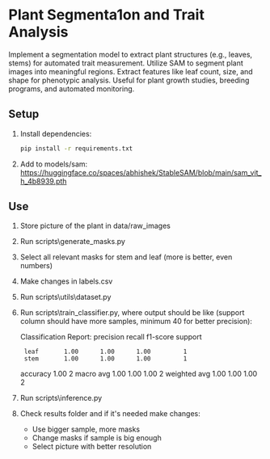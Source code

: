 # Plant Segmenta1on and Trait Analysis

Implement a segmentation model to extract plant structures (e.g., leaves, stems) for automated trait
measurement. Utilize SAM to segment plant images into meaningful regions.
Extract features like leaf count, size, and shape for phenotypic analysis. Useful for plant growth studies,
breeding programs, and automated monitoring.

## Setup
1. Install dependencies:
   ```bash
   pip install -r requirements.txt
2. Add to models/sam:
   https://huggingface.co/spaces/abhishek/StableSAM/blob/main/sam_vit_h_4b8939.pth

## Use

1. Store picture of the plant in data/raw_images
2. Run scripts\generate_masks.py
3. Select all relevant masks for stem and leaf (more is better, even numbers)
4. Make changes in labels.csv
5. Run scripts\utils\dataset.py
6. Run scripts\train_classifier.py, where output should be like (support column should have more samples, minimum 40 for better precision):
   
   Classification Report:
              precision    recall  f1-score   support

        leaf       1.00      1.00      1.00         1
        stem       1.00      1.00      1.00         1
    accuracy                           1.00         2
   macro avg       1.00      1.00      1.00         2
weighted avg       1.00      1.00      1.00         2

7. Run scripts\inference.py
8. Check results folder and if it's needed make changes:
   - Use bigger sample, more masks
   - Change masks if sample is big enough
   - Select picture with better resolution
